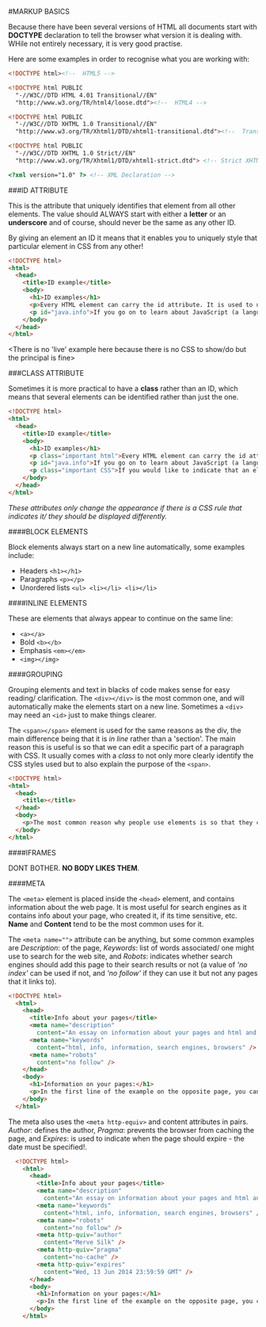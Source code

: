 #MARKUP BASICS

Because there have been several versions of HTML all documents start with __DOCTYPE__ declaration to tell the browser what version it is dealing with. WHile not entirely necessary, it is very good practise.

Here are some examples in order to recognise what you are working with:

```html
<!DOCTYPE html><!--  HTML5 -->

<!DOCTYPE html PUBLIC
  "-//W3C//DTD HTML 4.01 Transitional//EN"
  "http://www.w3.org/TR/html4/loose.dtd"><!--  HTML4 -->

<!DOCTYPE html PUBLIC
  "-//W3C//DTD XHTML 1.0 Transitional//EN"
  "http://www.w3.org/TR/Xhtml1/DTD/xhtml1-transitional.dtd"><!--  Transitional XHTML --> 1.0

<!DOCTYPE html PUBLIC
  "-//W3C//DTD XHTML 1.0 Strict//EN"
  "http://www.w3.org/TR/Xhtml1/DTD/xhtml1-strict.dtd"> <!-- Strict XHTML 1.0 -->

<?xml version="1.0" ?> <!-- XML Declaration -->
```

###ID ATTRIBUTE

This is the attribute that uniquely identifies that element from all other elements. The value should ALWAYS start with either a __letter__ or an __underscore__ and of course, should never be the same as any other ID.

By giving an element an ID it means that it enables you to uniquely style that particular element in CSS from any other!

```html
<!DOCTYPE html>
<html>
  <head>
    <title>ID example</title>
    <body>
      <h1>ID examples</h1>
      <p>Every HTML element can carry the id attribute. It is used to uniquely identify that element from other elements on the page. Its value should start with a letter or an underscore (not a number or any other character.</p>
      <p id="java.info">If you go on to learn about JavaScript (a language that allows you to add interactivity to your pages), id attributes can be used to allow the script to work with that particular element.</p>
    </body>
  </head>
</html>
```
<There is no 'live' example here because there is no CSS to show/do but the principal is fine>

###CLASS ATTRIBUTE

Sometimes it is more practical to have a __class__ rather than an ID, which means that several elements can be identified rather than just the one.

```html
<!DOCTYPE html>
<html>
  <head>
    <title>ID example</title>
    <body>
      <h1>ID examples</h1>
      <p class="important html">Every HTML element can carry the id attribute. It is used to uniquely identify that element from other elements on the page. Its value should start with a letter or an underscore (not a number or any other character.</p>
      <p id="java.info">If you go on to learn about JavaScript (a language that allows you to add interactivity to your pages), id attributes can be used to allow the script to work with that particular element.</p>
      <p class="important CSS">If you would like to indicate that an element belongs to several classes, you can separate class names with a space.</p>
    </body>
  </head>
</html>
```
*These attributes only change the appearance if there is a CSS rule that indicates it/ they should be displayed differently.*

####BLOCK ELEMENTS

Block elements always start on a new line automatically, some examples include:

   * Headers ```<h1></h1>```
   * Paragraphs ```<p></p>```
   * Unordered lists
             ```<ul>
                 <li></li>
                 <li></li>
             ```</ul>

####INLINE ELEMENTS

These are elements that always appear to continue on the same line:

   * ```<a></a>```
   * Bold ```<b></b>```
   * Emphasis ```<em></em>```
   * ```<img></img>```

####GROUPING

Grouping elements and text in blacks of code makes sense for easy reading/ clarification. The ```<div></div>``` is the most common one, and will automatically make the elements start on a new line. Sometimes a ```<div>``` may need an ```<id>``` just to make things clearer.

The ```<span></span>``` element is used for the same reasons as the div, the main difference being that it is *in line* rather than a 'section'. The main reason this is useful is so that we can edit a specific part of a paragraph with CSS. It usually comes with a *class* to not only more clearly identify the CSS styles used but to also explain the purpose of the ```<span>```.

```html
<!DOCTYPE html>
<html>
  <head>
    <title></title>
  </head>
  <body>
    <p>The most common reason why people use elements is so that they can <span class="example"> control the appearance of the content of these elements </span> using CSS.</p>
  </body>
</html>
```

####IFRAMES

DONT BOTHER. __NO BODY LIKES THEM__.

####META

The ```<meta>``` element is placed inside the ```<head>``` element, and contains information about the web page. It is most useful for search engines as it contains info about your page, who created it, if its time sensitive, etc. __Name__ and __Content__ tend to be the most common uses for it.

The ```<meta name="">``` attribute can be anything, but some common examples are *Description*: of the page, *Keywords*: list of words associated/ one might use to search for the web site, and *Robots*: indicates whether search engines should add this page to their search results or not (a value of  *'no index'* can be used if not, and *'no follow'* if they can use it but not any pages that it links to).

```html
<!DOCTYPE html>
  <html>
    <head>
      <title>Info about your pages</title>
      <meta name="description"
        content="An essay on information about your pages and html and search engines" />
      <meta name="keywords"
        content="html, info, information, search engines, browsers" />
      <meta name="robots"
        content="no follow" />
    </head>
    <body>
      <h1>Information on your pages:</h1>
      <p>In the first line of the example on the opposite page, you can see a meta element where the name attribute indicates an intention to specify a description for the page. The content attribute is where this description is actually specified.</p>
    </body>
  </html>
```

The meta also uses the ```<meta http-equiv>``` and content attributes in pairs.
*Author*: defines the author, *Pragma*: prevents the browser from caching the page, and *Expires*: is used to indicate when the page should expire - the date must be specified!.

```html
  <!DOCTYPE html>
    <html>
      <head>
        <title>Info about your pages</title>
        <meta name="description"
          content="An essay on information about your pages and html and search engines" />
        <meta name="keywords"
          content="html, info, information, search engines, browsers" />
        <meta name="robots"
          content="no follow" />
        <meta http-quiv="author"
          content="Merve Silk" />
        <meta http-quiv="pragma"
          content="no-cache" />
        <meta http-quiv="expires"
          content="Wed, 13 Jun 2014 23:59:59 GMT" />
      </head>
      <body>
        <h1>Information on your pages:</h1>
        <p>In the first line of the example on the opposite page, you can see a meta element where the name attribute indicates an intention to specify a description for the page. The content attribute is where this description is actually specified.</p>
      </body>
    </html>
```











